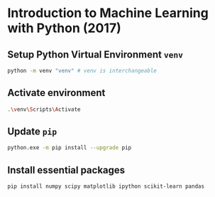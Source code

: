 # Introduction to Machine Learning with Python (2017)

## Setup Python Virtual Environment `venv`

```bash
python -m venv "venv" # venv is interchangeable
```

## Activate environment

```bash
.\venv\Scripts\Activate
```

## Update `pip`

```bash
python.exe -m pip install --upgrade pip
```

## Install essential packages

```bash
pip install numpy scipy matplotlib ipython scikit-learn pandas
```

